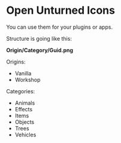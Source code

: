 # Open Unturned Icons

You can use them for your plugins or apps.

Structure is going like this:

**Origin/Category/Guid.png**

Origins:
- Vanilla
- Workshop

Categories:
- Animals
- Effects
- Items
- Objects
- Trees
- Vehicles
